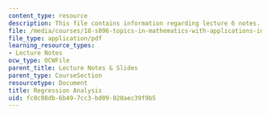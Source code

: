 ```yaml
---
content_type: resource
description: This file contains information regarding lecture 6 notes.
file: /media/courses/18-s096-topics-in-mathematics-with-applications-in-finance-fall-2013/fc0c08db6b497cc3bd09020aec39f9b5_MIT18_S096F13_lecnote6.pdf
file_type: application/pdf
learning_resource_types:
- Lecture Notes
ocw_type: OCWFile
parent_title: Lecture Notes & Slides
parent_type: CourseSection
resourcetype: Document
title: Regression Analysis
uid: fc0c08db-6b49-7cc3-bd09-020aec39f9b5
---
```

